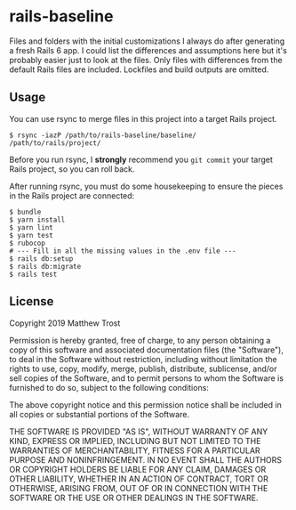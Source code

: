 # rails-baseline

Files and folders with the initial customizations I always do after generating a fresh Rails 6 app. I could list the differences and assumptions here but it's probably easier just to look at the files. Only files with differences from the default Rails files are included. Lockfiles and build outputs are omitted.

## Usage

You can use rsync to merge files in this project into a target Rails project.

```
$ rsync -iazP /path/to/rails-baseline/baseline/ /path/to/rails/project/
```

Before you run rsync, I **strongly** recommend you `git commit` your target Rails project, so you can roll back.

After running rsync, you must do some housekeeping to ensure the pieces in the Rails project are connected:

```
$ bundle
$ yarn install
$ yarn lint
$ yarn test
$ rubocop
# --- Fill in all the missing values in the .env file ---
$ rails db:setup
$ rails db:migrate
$ rails test
```

## License

Copyright 2019 Matthew Trost

Permission is hereby granted, free of charge, to any person obtaining a copy of this software and associated documentation files (the "Software"), to deal in the Software without restriction, including without limitation the rights to use, copy, modify, merge, publish, distribute, sublicense, and/or sell copies of the Software, and to permit persons to whom the Software is furnished to do so, subject to the following conditions:

The above copyright notice and this permission notice shall be included in all copies or substantial portions of the Software.

THE SOFTWARE IS PROVIDED "AS IS", WITHOUT WARRANTY OF ANY KIND, EXPRESS OR IMPLIED, INCLUDING BUT NOT LIMITED TO THE WARRANTIES OF MERCHANTABILITY, FITNESS FOR A PARTICULAR PURPOSE AND NONINFRINGEMENT. IN NO EVENT SHALL THE AUTHORS OR COPYRIGHT HOLDERS BE LIABLE FOR ANY CLAIM, DAMAGES OR OTHER LIABILITY, WHETHER IN AN ACTION OF CONTRACT, TORT OR OTHERWISE, ARISING FROM, OUT OF OR IN CONNECTION WITH THE SOFTWARE OR THE USE OR OTHER DEALINGS IN THE SOFTWARE.
